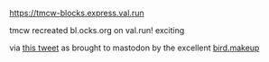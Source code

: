 https://tmcw-blocks.express.val.run

tmcw recreated bl.ocks.org on val.run! exciting

via [this tweet](https://bird.makeup/users/tmcw/statuses/1679534366647541766) as brought to mastodon by the excellent [bird.makeup](https://bird.makeup)